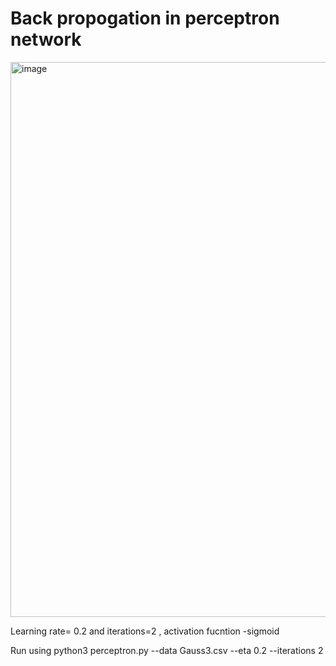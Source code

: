 # Back propogation in perceptron network
<img width="888" alt="image" src="https://user-images.githubusercontent.com/40857091/155562288-b359572e-7d98-4926-bbfb-7dd43f0cb50b.png">

Learning rate= 0.2 and iterations=2 , activation fucntion -sigmoid

Run using python3 perceptron.py --data Gauss3.csv --eta 0.2 --iterations 2
